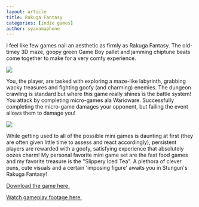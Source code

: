 ```yaml
---
layout: article
title: Rakuga Fantasy
categories: [indie games]
author: syaxamaphone
---
```


I feel like few games nail an aesthetic as firmly as Rakuga Fantasy. The old-timey 3D maze, goopy green Game Boy pallet and jamming chiptune beats come together to make for a very comfy experience.

<img src="https://lfgg.github.io/assets/img/rkg1.png">

You, the player, are tasked with exploring a maze-like labyrinth, grabbing wacky treasures and fighting goofy (and charming) enemies. The dungeon crawling is standard but where this game really shines is the battle system! You attack by completing micro-games ala Warioware. Successfully completing the micro-game damages your opponent, but failing the event allows them to damage you!

<img src="https://lfgg.github.io/assets/img/rkg2.png">

While getting used to all of the possible mini games is daunting at first (they are often given little time to assess and react accordingly), persistent players are rewarded with a goofy, satisfying experience that absolutely oozes charm! My personal favorite mini game set are the fast food games and my favorite treasure is the "Slippery Iced Tea". A plethora of clever puns, cute visuals and a certain 'imposing figure' awaits you in Stungun's Rakuga Fantasy!

<a href="https://stungun-games.itch.io/rakuga-fantasy">Download the game here.</a>

<a href="https://www.youtube.com/watch?v=BzFZTfTISus">Watch gameplay footage here.</a>
